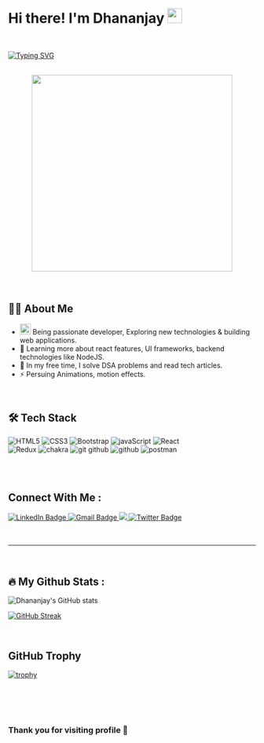 # Hi there! I'm Dhananjay <img src="https://media.giphy.com/media/hvRJCLFzcasrR4ia7z/giphy.gif" width="30px"/>

<br>

[![Typing SVG](https://readme-typing-svg.herokuapp.com?font=Fira+Code&size=30&pause=1000&color=76186E&width=435&lines=I'm+Frontend+Developer;React+Developer)](https://git.io/typing-svg)

<br>

<div align="center">
  <img src="https://media.giphy.com/media/dWesBcTLavkZuG35MI/giphy.gif" width="90%" height="400"/>
</div>

<br>
<br>

## :man_technologist: About Me
- <img src="https://media.giphy.com/media/WUlplcMpOCEmTGBtBW/giphy.gif" width="22"> Being passionate developer, Exploring new technologies & building web applications.
- :rocket:  Learning more about react features, UI frameworks, backend technologies like NodeJS.
- :seedling:  In my free time, I solve DSA problems and read tech articles.
- :zap:  Persuing Animations, motion effects.
<br>

## :hammer_and_wrench: Tech Stack

![HTML5](https://user-images.githubusercontent.com/97023360/189525886-0f32045e-980a-494b-9fa0-8669ae43e9d9.svg)
![CSS3](https://user-images.githubusercontent.com/97023360/189525920-9c784ff8-9703-4ceb-926c-7bbc87f9f011.svg)
![Bootstrap](https://user-images.githubusercontent.com/97023360/189525938-8838224f-b6f7-410d-8c23-c671ae6c322b.svg)
![javaScript](https://user-images.githubusercontent.com/97023360/189525931-10e9cb34-63f2-45c1-b4be-8a0c7c64c618.svg)
![React](https://user-images.githubusercontent.com/97023360/189525954-5c668a1f-8846-413d-abc6-eadc5613e6ed.svg)
<br>
![Redux](https://user-images.githubusercontent.com/97023360/189525961-21715902-3aa0-4849-9535-247d31f64fd7.svg)
![chakra](https://user-images.githubusercontent.com/97023360/189525998-c46b5b7b-b1df-4865-bfa0-387ae8d43048.svg)
![git github](https://user-images.githubusercontent.com/97023360/189526431-4c26313f-cfa1-4688-9917-be53b7c449b0.svg)
![github](https://user-images.githubusercontent.com/97023360/189525990-e8188dfb-4f99-4d81-af3d-5e002aee043d.svg)
![postman](https://user-images.githubusercontent.com/97023360/189526198-3f5a34e8-9a4d-4a76-a74d-3926de434a9f.svg)

<br>
<br>

## Connect With Me : 

<div id="badges">
  <a href="linkedin.com/in/dhananjay-kandalkar-4b819322a">
    <img src="https://img.shields.io/badge/LinkedIn-blue?style=for-the-badge&logo=linkedin&logoColor=white" alt="LinkedIn Badge"/>
  </a>
  <a href="https://mail.google.com/mail/?view=cm&fs=1&tf=1&to=dhananjay.kandalkar@gmail.com">
    <img src="https://img.shields.io/badge/Gmail-red?style=for-the-badge&logo=gmail&logoColor=white" alt="Gmail Badge"/>
  </a>
  <a href="#">
    <img src="https://img.shields.io/badge/Portfolio-green?style=for-the-badge&logo=appveyor&logoColor=white"/>
  </a>
  <a href="https://twitter.com/DhananjayK111">
    <img src="https://img.shields.io/badge/Twitter-blue?style=for-the-badge&logo=twitter&logoColor=white" alt="Twitter Badge"/>
  </a>
</div>

<br>
<br>

---

<br>

## :fire: My Github Stats :

![Dhananjay's GitHub stats](https://github-readme-stats.vercel.app/api?username=DhananjayKandalkar&count_private=true&show_icons=true&theme=dark&&hide=stars,prs,issues)

[![GitHub Streak](http://github-readme-streak-stats.herokuapp.com?user=DhananjayKandalkar&theme=highcontrast&sideLabels=CCDD28)](https://git.io/streak-stats)

<!--[![Top Langs](https://github-readme-stats.vercel.app/api/top-langs/?username=DhananjayKandalkar&layout=compact&theme=vision-friendly-dark)](https://github.com/DhananjayKandalkar)-->

<br>

## GitHub Trophy

[![trophy](https://github-profile-trophy.vercel.app/?username=DhananjayKandalkar&theme=juicyfresh&private_count=true&title=Commit,Repository)](https://github.com/DhananjayKandalkar/github-profile-trophy)

<br>
<br>
<br>

##
### Thank you for visiting profile :pray:
